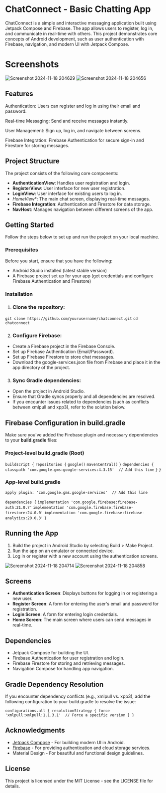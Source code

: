 # ChatConnect - Basic Chatting App

ChatConnect is a simple and interactive messaging application built using Jetpack Compose and Firebase. The app allows users to register, log in, and communicate in real-time with others. This project demonstrates core concepts of Android development, such as user authentication with Firebase, navigation, and modern UI with Jetpack Compose.

# Screenshots

![Screenshot 2024-11-18 204629](https://github.com/user-attachments/assets/a79b5f43-c13c-4607-b060-4e37cac84920)        ![Screenshot 2024-11-18 204656](https://github.com/user-attachments/assets/36c5d83d-38b7-4430-8bc6-d9366e46b553)




## Features

Authentication: Users can register and log in using their email and password.

Real-time Messaging: Send and receive messages instantly.

User Management: Sign up, log in, and navigate between screens.

Firebase Integration: Firebase Authentication for secure sign-in and Firestore for storing messages.



## Project Structure

The project consists of the following core components:

* **AuthenticationView**: Handles user registration and login.
* **RegisterView**: User interface for new user registration.
* **LoginView**: User interface for existing users to log in.
* *HomeView**: The main chat screen, displaying real-time messages.
* **Firebase Integration**: Authentication and Firestore for data storage.
* **NavHost**: Manages navigation between different screens of the app.



## Getting Started

Follow the steps below to set up and run the project on your local machine.

### Prerequisites

Before you start, ensure that you have the following:

* Android Studio installed (latest stable version)
* A Firebase project set up for your app (get credentials and configure Firebase Authentication and Firestore)

### Installation

1. ### Clone the repository:

`git clone https://github.com/yourusername/chatconnect.git`
`cd chatconnect`

2. ### Configure Firebase:

* Create a Firebase project in the Firebase Console.
* Set up Firebase Authentication (Email/Password).
* Set up Firebase Firestore to store chat messages.
* Download the google-services.json file from Firebase and place it in the app directory of the project.

3. ### Sync Gradle dependencies:

* Open the project in Android Studio.
* Ensure that Gradle syncs properly and all dependencies are resolved.
* If you encounter issues related to dependencies (such as conflicts between xmlpull and xpp3), refer to the solution below.

## Firebase Configuration in build.gradle

Make sure you've added the Firebase plugin and necessary dependencies to your **build.gradle** files:

### Project-level build.gradle (Root)

`buildscript {`
    `repositories {`
        `google()`
        `mavenCentral()`
    `}`
    `dependencies {`
        `classpath 'com.google.gms:google-services:4.3.15'  // Add this line`
    `}`
`}`

### App-level build.gradle

`apply plugin: 'com.google.gms.google-services'  // Add this line`

`dependencies {`
    `implementation 'com.google.firebase:firebase-auth:21.0.7'`
    `implementation 'com.google.firebase:firebase-firestore:24.0.0'`
    `implementation 'com.google.firebase:firebase-analytics:20.0.3'`
`}`

## Running the App

1. Build the project in Android Studio by selecting Build > Make Project.
2. Run the app on an emulator or connected device.
3. Log in or register with a new account using the authentication screens.

![Screenshot 2024-11-18 204714](https://github.com/user-attachments/assets/aebbfa09-5759-4fb2-9c35-ca2541e4e902) ![Screenshot 2024-11-18 204858](https://github.com/user-attachments/assets/f4e02bea-dd7d-4f26-b6c4-14d9de256f0f)

## Screens

* **Authentication Screen**: Displays buttons for logging in or registering a new user.
* **Register Screen**: A form for entering the user's email and password for registration.
* **Login Screen**: A form for entering login credentials.
* **Home Screen**: The main screen where users can send messages in real-time.

## Dependencies

* Jetpack Compose for building the UI.
* Firebase Authentication for user registration and login.
* Firebase Firestore for storing and retrieving messages.
* Navigation Compose for handling app navigation.

## Gradle Dependency Resolution

If you encounter dependency conflicts (e.g., xmlpull vs. xpp3), add the following configuration to your build.gradle to resolve the issue:

`configurations.all {
    resolutionStrategy {
        force 'xmlpull:xmlpull:1.1.3.1'  // Force a specific version
    }
}`

## Acknowledgments

* [Jetpack Compose](https://developer.android.com/jetpack/compose) - For building modern UI in Android.
* [Firebase](https://firebase.google.com/) - For providing authentication and cloud storage services.
* Material Design - For beautiful and functional design guidelines.

## License

This project is licensed under the MIT License - see the LICENSE file for details.
